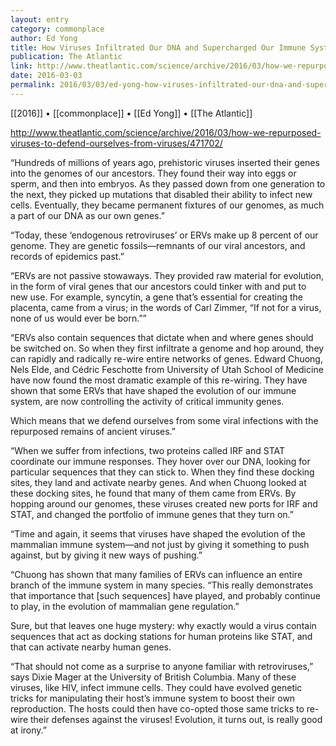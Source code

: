 ```yaml
---
layout: entry
category: commonplace
author: Ed Yong
title: How Viruses Infiltrated Our DNA and Supercharged Our Immune System
publication: The Atlantic
link: http://www.theatlantic.com/science/archive/2016/03/how-we-repurposed-viruses-to-defend-ourselves-from-viruses/471702/
date: 2016-03-03
permalink: 2016/03/03/ed-yong-how-viruses-infiltrated-our-dna-and-supercharged-our-immune-system
---
```


[[2016]] • [[commonplace]] • [[Ed Yong]] • [[The Atlantic]]

http://www.theatlantic.com/science/archive/2016/03/how-we-repurposed-viruses-to-defend-ourselves-from-viruses/471702/

“Hundreds of millions of years ago, prehistoric viruses inserted their genes into the genomes of our ancestors. They found their way into eggs or sperm, and then into embryos. As they passed down from one generation to the next, they picked up mutations that disabled their ability to infect new cells. Eventually, they became permanent fixtures of our genomes, as much a part of our DNA as our own genes.”

“Today, these ‘endogenous retroviruses’ or ERVs make up 8 percent of our genome. They are genetic fossils—remnants of our viral ancestors, and records of epidemics past.”

“ERVs are not passive stowaways. They provided raw material for evolution, in the form of viral genes that our ancestors could tinker with and put to new use. For example, syncytin, a gene that’s essential for creating the placenta, came from a virus; in the words of Carl Zimmer, “If not for a virus, none of us would ever be born.””

“ERVs also contain sequences that dictate when and where genes should be switched on. So when they first infiltrate a genome and hop around, they can rapidly and radically re-wire entire networks of genes. Edward Chuong, Nels Elde, and Cédric Feschotte from University of Utah School of Medicine have now found the most dramatic example of this re-wiring. They have shown that some ERVs that have shaped the evolution of our immune system, are now controlling the activity of critical immunity genes.

Which means that we defend ourselves from some viral infections with the repurposed remains of ancient viruses.”

“When we suffer from infections, two proteins called IRF and STAT coordinate our immune responses. They hover over our DNA, looking for particular sequences that they can stick to. When they find these docking sites, they land and activate nearby genes. And when Chuong looked at these docking sites, he found that many of them came from ERVs. By hopping around our genomes, these viruses created new ports for IRF and STAT, and changed the portfolio of immune genes that they turn on.”

“Time and again, it seems that viruses have shaped the evolution of the mammalian immune system—and not just by giving it something to push against, but by giving it new ways of pushing.”

“Chuong has shown that many families of ERVs can influence an entire branch of the immune system in many species. “This really demonstrates that importance that [such sequences] have played, and probably continue to play, in the evolution of mammalian gene regulation.”

Sure, but that leaves one huge mystery: why exactly would a virus contain sequences that act as docking stations for human proteins like STAT, and that can activate nearby human genes.

“That should not come as a surprise to anyone familiar with retroviruses,” says Dixie Mager at the University of British Columbia. Many of these viruses, like HIV, infect immune cells. They could have evolved genetic tricks for manipulating their host’s immune system to boost their own reproduction. The hosts could then have co-opted those same tricks to re-wire their defenses against the viruses! Evolution, it turns out, is really good at irony.”

